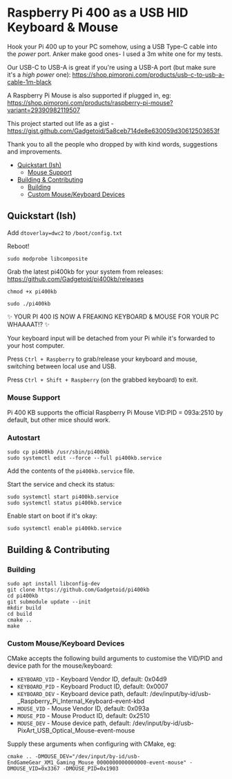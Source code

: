 # Raspberry Pi 400 as a USB HID Keyboard & Mouse <!-- omit in toc -->

Hook your Pi 400 up to your PC somehow, using a USB Type-C cable into the *power* port.
Anker make good ones- I used a 3m white one for my tests.

Our USB-C to USB-A is great if you're using a USB-A port (but make sure it's a *high power* one): https://shop.pimoroni.com/products/usb-c-to-usb-a-cable-1m-black

A Raspberry Pi Mouse is also supported if plugged in, eg: https://shop.pimoroni.com/products/raspberry-pi-mouse?variant=29390982119507

This project started out life as a gist - https://gist.github.com/Gadgetoid/5a8ceb714de8e630059d30612503653f

Thank you to all the people who dropped by with kind words, suggestions and improvements.

- [Quickstart (Ish)](#quickstart-ish)
  - [Mouse Support](#mouse-support)
- [Building & Contributing](#building--contributing)
  - [Building](#building)
  - [Custom Mouse/Keyboard Devices](#custom-mousekeyboard-devices)

## Quickstart (Ish)

Add `dtoverlay=dwc2` to `/boot/config.txt`

Reboot!

`sudo modprobe libcomposite`

Grab the latest pi400kb for your system from releases: https://github.com/Gadgetoid/pi400kb/releases

`chmod +x pi400kb`

`sudo ./pi400kb`

:sparkles: YOUR PI 400 IS NOW A FREAKING KEYBOARD & MOUSE FOR YOUR PC WHAAAAT!? :sparkles: 

Your keyboard input will be detached from your Pi while it's forwarded to your host computer.

Press `Ctrl + Raspberry` to grab/release your keyboard and mouse, switching between local use and USB.

Press `Ctrl + Shift + Raspberry` (on the grabbed keyboard) to exit.

### Mouse Support

Pi 400 KB supports the official Raspberry Pi Mouse VID:PID = 093a:2510 by default, but other mice should work.

### Autostart

```
sudo cp pi400kb /usr/sbin/pi400kb
sudo systemctl edit --force --full pi400kb.service
```

Add the contents of the `pi400kb.service` file.

Start the service and check its status:

```
sudo systemctl start pi400kb.service
sudo systemctl status pi400kb.service
```

Enable start on boot if it's okay:

```
sudo systemctl enable pi400kb.service
```

## Building & Contributing

### Building

```
sudo apt install libconfig-dev
git clone https://github.com/Gadgetoid/pi400kb
cd pi400kb
git submodule update --init
mkdir build
cd build
cmake ..
make
```

### Custom Mouse/Keyboard Devices

CMake accepts the following build arguments to customise the VID/PID and device path for the mouse/keyboard:

* `KEYBOARD_VID` - Keyboard Vendor ID, default: 0x04d9
* `KEYBOARD_PID` - Keyboard Product ID, default: 0x0007
* `KEYBOARD_DEV` - Keyboard device path, default: /dev/input/by-id/usb-_Raspberry_Pi_Internal_Keyboard-event-kbd
* `MOUSE_VID` - Mouse Vendor ID, default: 0x093a
* `MOUSE_PID` - Mouse Product ID, default: 0x2510
* `MOUSE_DEV` - Mouse device path, default: /dev/input/by-id/usb-PixArt_USB_Optical_Mouse-event-mouse

Supply these arguments when configuring with CMake, eg:

```
cmake .. -DMOUSE_DEV="/dev/input/by-id/usb-EndGameGear_XM1_Gaming_Mouse_0000000000000000-event-mouse" -DMOUSE_VID=0x3367 -DMOUSE_PID=0x1903
```
